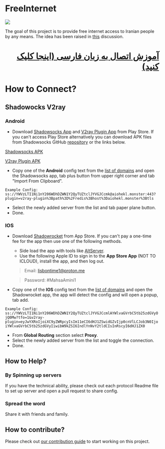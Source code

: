 # FreeInternet

[![](https://dcbadge.vercel.app/api/server/ggDH3G8ng2?style=plastic)](https://discord.gg/ggDH3G8ng2)

The goal of this project is to provide free internet access to Iranian people by any means. The idea has been raised in [this](https://github.com/WeAreMahsaAmini/Core/discussions/62) discussion.

<div dir="rtl">

# [آموزش اتصال به زبان فارسی (اینجا کلیک کنید)](guides/README.md)

</div>

# How to Connect?
## Shadowocks V2ray
### Android
- Download  [Shadowsocks App](https://play.google.com/store/apps/details?id=com.github.shadowsocks) and [V2ray Plugin App](https://play.google.com/store/apps/details?id=com.github.shadowsocks.plugin.v2ray)  from Play Store.
If you can't access Play Store alternatively you can download APK files from Shadowsocks GitHub [repository](https://github.com/shadowsocks) or the links below.

[Shadowsocks APK](https://github.com/shadowsocks/shadowsocks-android/releases/download/v5.2.6/shadowsocks--universal-v5.2.6.apk)

 [V2ray Plugin APK](https://github.com/shadowsocks/v2ray-plugin-android/releases/download/v1.3.3/v2ray--universal-1.3.3.apk)

- Copy one of the **Android** config text from the [list of domains](protocols/shadowsocks-v2ray-tls/CONFIGS.md) and open the Shadowsocks app, tab plus button from upper right corner and tab "Import From Clipboard".

`Example Config:
ss://YWVzLTI1Ni1nY206WDhDZWN1Y2QyTUZtclJYVGJCcmk@aiohekl.monster:443?plugin=v2ray-plugin%3Bpath%3D%2Fredis%3Bhost%3Daiohekl.monster%3Btls`
- Select the newly added server from the list and tab paper plane button.
- Done.

### IOS
- Download [Shadowrocket](https://apps.apple.com/us/app/shadowrocket/id932747118) from App Store. If you can't pay a one-time fee for the app then use one of the following methods.
     - Side load the app with tools like [AltServer](https://altstore.io/).
     - Use the following Apple ID to sign in to the **App Store App** (NOT TO ICLOUD), install the app, and then log out.
     > Email: lisbontime1@proton.me

     > Password: #MahsaAmini1
- Copy one of the **IOS** config text from the [list of domains](protocols/shadowsocks-v2ray-tls/CONFIGS.md) and open the Shadowrocket app, the app will detect the config and will open a popup, tab add.

`Example Config:
ss://YWVzLTI1Ni1nY206WDhDZWN1Y2QyTUZtclJYVGJCcmlAYWlvaGVrbC5tb25zdGVyOjQ0Mw?tfo=1&v2ray-plugin=eyJwYXRoIjoiXC9yZWRpcyIsIm11eCI6dHJ1ZSwidGZvIjp0cnVlLCJob3N0IjoiYWlvaGVrbC5tb25zdGVyIiwibW9kZSI6IndlYnNvY2tldCIsInRscyI6dHJ1ZX0`
- From **Global Routing** section select **Proxy**.
- Select the newly added server from the list and toggle the connection.
- Done.
## How to Help?
### By Spinning up servers
If you have the technical ability, please check out each protocol Readme file to set up server and open a pull request to share config.
### Spread the word
Share it with friends and family.

## How to contribute?

Please check out [our contribution guide](https://github.com/WeAreMahsaAmini/FreeInternet/blob/main/CONTRIBUTING.md) to start working on this project.
